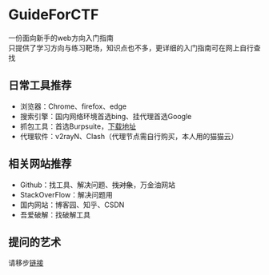 # GuideForCTF

一份面向新手的web方向入门指南  
只提供了学习方向与练习靶场，知识点也不多，更详细的入门指南可在网上自行查找

## 日常工具推荐

- 浏览器：Chrome、firefox、edge
- 搜索引擎：国内网络环境首选bing、挂代理首选Google
- 抓包工具：首选Burpsuite，[下载地址](https://www.52pojie.cn/thread-1544866-1-1.html)
- 代理软件：v2rayN、Clash（代理节点需自行购买，本人用的猫猫云）

## 相关网站推荐

- Github：找工具、解决问题、~~找对象~~，万金油网站
- StackOverFlow：解决问题用
- 国内网站：博客园、知乎、CSDN
- 吾爱破解：找破解工具

## 提问的艺术

请移步[链接](https://github.com/betaseeker/How-To-Ask-Questions)
